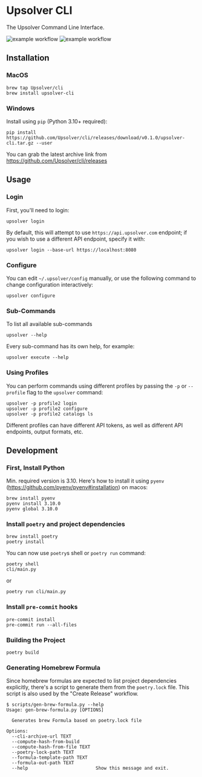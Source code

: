 # Upsolver CLI
The Upsolver Command Line Interface.

![example workflow](https://github.com/Upsolver/cli/actions/workflows/run-tests.yaml/badge.svg)
![example workflow](https://github.com/Upsolver/cli/actions/workflows/static-checks.yaml/badge.svg)

## Installation

### MacOS

```commandline
brew tap Upsolver/cli
brew install upsolver-cli
```

### Windows
Install using `pip` (Python 3.10+ required):

```commandline
pip install https://github.com/Upsolver/cli/releases/download/v0.1.0/upsolver-cli.tar.gz --user
```

You can grab the latest archive link from https://github.com/Upsolver/cli/releases

## Usage

### Login
First, you'll need to login:
```commandline
upsolver login
```

By default, this will attempt to use `https://api.upsolver.com` endpoint; if you wish to use a different API endpoint, specify it with:

```commandline
upsolver login --base-url https://localhost:8080
```

### Configure
You can edit `~/.upsolver/config` manually, or use the following command to change configuration interactively:

```commandline
upsolver configure
```

### Sub-Commands
To list all available sub-commands
```commandline
upsolver --help
```

Every sub-command has its own help, for example:
```commandline
upsolver execute --help
```

### Using Profiles
You can perform commands using different profiles by passing the `-p` or `--profile` flag to the `upsolver` command:

```commandline
upsolver -p profile2 login
upsolver -p profile2 configure
upsolver -p profile2 catalogs ls
```

Different profiles can have different API tokens, as well as different API endpoints, output formats, etc.


## Development

### First, Install Python
Min. required version is 3.10. Here's how to install it using `pyenv` (https://github.com/pyenv/pyenv#installation) on macos:

```commandline
brew install pyenv
pyenv install 3.10.0
pyenv global 3.10.0
```

### Install `poetry` and project dependencies

```commandline
brew install poetry
poetry install
```

You can now use `poetry`s shell or `poetry run` command:
```commandline
poetry shell
cli/main.py
```

or

```commandline
poetry run cli/main.py
```

### Install `pre-commit` hooks

```commandline
pre-commit install
pre-commit run --all-files
```

### Building the Project

```commandline
poetry build
```

### Generating Homebrew Formula
Since homebrew formulas are expected to list project dependencies explicitly, there's a script to generate them from the `poetry.lock` file. This script is also used by the "Create Release" workflow.

```commandline
$ scripts/gen-brew-formula.py --help
Usage: gen-brew-formula.py [OPTIONS]

  Generates brew Formula based on poetry.lock file

Options:
  --cli-archive-url TEXT
  --compute-hash-from-build
  --compute-hash-from-file TEXT
  --poetry-lock-path TEXT
  --formula-template-path TEXT
  --formula-out-path TEXT
  --help                         Show this message and exit.
```
